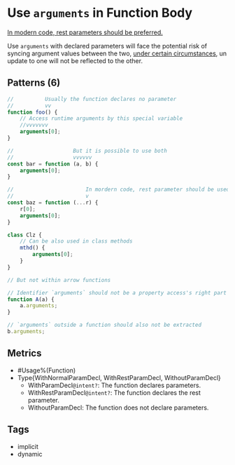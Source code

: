 # Use `arguments` in Function Body

[In modern code, rest parameters should be preferred.](https://developer.mozilla.org/en-US/docs/Web/JavaScript/Reference/Functions/arguments#description)

Use `arguments` with declared parameters will face the potential risk of syncing argument
values between the
two, [under certain circumstances](https://developer.mozilla.org/en-US/docs/Web/JavaScript/Reference/Functions/arguments#assigning_to_indices),
un update to one will not be reflected to the
other. <!--TODO: Write script to explicitly detect this pattern-->

## Patterns (6)

```js
//          Usually the function declares no parameter
//          vv
function foo() {
    // Access runtime arguments by this special variable
    //vvvvvvv
    arguments[0];
}

//                   But it is possible to use both
//                   vvvvvv
const bar = function (a, b) {
    arguments[0];
}

//                       In mordern code, rest parameter should be used
//                       v
const baz = function (...r) {
    r[0];
    arguments[0];
}

class Clz {
    // Can be also used in class methods
    mthd() {
        arguments[0];
    }
}

// But not within arrow functions

// Identifier `arguments` should not be a property access's right part
function A(a) {
    a.arguments;
}

// `arguments` outside a function should also not be extracted
b.arguments;
```

## Metrics

* #Usage%(Function)
* Type{WithNormalParamDecl, WithRestParamDecl, WithoutParamDecl}
    * WithParamDecl`@intent?`: The function declares parameters.
    * WithRestParamDecl`@intent?`: The function declares the rest parameter.
    * WithoutParamDecl: The function does not declare parameters.

## Tags

* implicit
* dynamic
